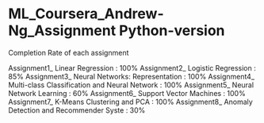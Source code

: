 # ML_Coursera_Andrew-Ng_Assignment Python-version

Completion Rate of each assignment 

Assignment1_ Linear Regression : 100%
Assignment2_ Logistic Regression : 85%
Assignment3_ Neural Networks: Representation : 100%
Assignment4_ Multi-class Classification and Neural Network : 100%
Assignment5_ Neural Network Learning : 60%
Assignment6_ Support Vector Machines : 100%
Assignment7_ K-Means Clustering and PCA : 100%
Assignment8_ Anomaly Detection and Recommender Syste : 30%


